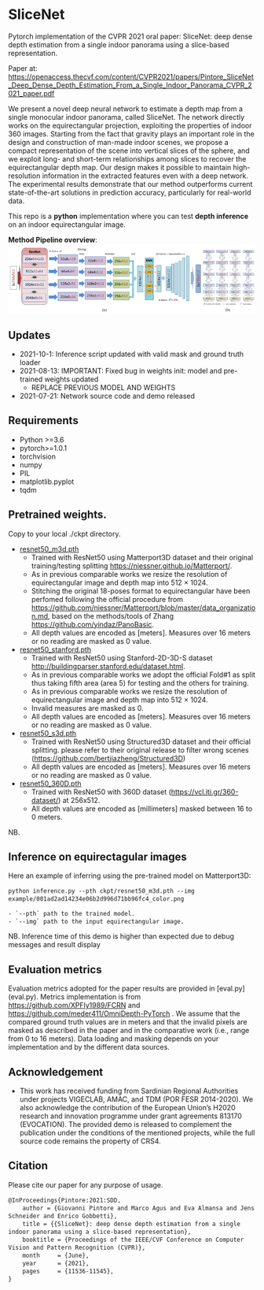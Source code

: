 # SliceNet
Pytorch implementation of the CVPR 2021 oral paper: SliceNet: deep dense depth estimation from a single indoor panorama using a slice-based representation.

Paper at:
https://openaccess.thecvf.com/content/CVPR2021/papers/Pintore_SliceNet_Deep_Dense_Depth_Estimation_From_a_Single_Indoor_Panorama_CVPR_2021_paper.pdf


We present a novel deep neural network to estimate a depth map from a single monocular indoor panorama, called SliceNet.
The network directly works on the equirectangular projection, exploiting the properties of indoor 360 images.
Starting from the fact that gravity plays an important role in the design and construction of man-made indoor scenes, we propose a compact representation of the scene into vertical slices of the sphere, and we exploit long- and short-term relationships among slices to recover the equirectangular depth map. 
Our design makes it possible to maintain high-resolution information in the extracted features even with a deep network.
The experimental results demonstrate that our method outperforms current state-of-the-art solutions in prediction accuracy, particularly for real-world data.

This repo is a **python** implementation where you can test **depth inference** on an indoor equirectangular image.

**Method Pipeline overview**:
![](assets/overview.png)

## Updates
* 2021-10-1: Inference script updated with valid mask and ground truth loader
* 2021-08-13: IMPORTANT: Fixed bug in weights init: model and pre-trained weights updated
	- REPLACE PREVIOUS MODEL AND WEIGHTS
* 2021-07-21: Network source code and demo released

## Requirements
- Python >=3.6
- pytorch>=1.0.1
- torchvision
- numpy
- PIL
- matplotlib.pyplot
- tqdm

## Pretrained weights.
Copy to your local ./ckpt directory.
- [resnet50_m3d.pth](https://vicserver.crs4.it/slicenet/resnet50_m3d.pth)
    - Trained with ResNet50 using Matterport3D dataset and their original training/testing splitting https://niessner.github.io/Matterport/. 
	- As in previous comparable works we resize the resolution of equirectangular image and depth map into 512 × 1024.
	- Stitching the original 18-poses format to equirectangular have been perfomed following the official procedure from https://github.com/niessner/Matterport/blob/master/data_organization.md, based on
	the methods/tools of Zhang https://github.com/yindaz/PanoBasic.
	- All depth values are encoded as [meters]. Measures over 16 meters or no reading are masked as 0 value.
- [resnet50_stanford.pth](https://vicserver.crs4.it/slicenet/resnet50_stanford.pth)
	- Trained with ResNet50 using Stanford-2D-3D-S dataset http://buildingparser.stanford.edu/dataset.html. 
	- As in previous comparable works we adopt the official Fold#1 as split thus taking fifth area (area 5) for testing and the others for training.
	- As in previous comparable works we resize the resolution of equirectangular image and depth map into 512 × 1024. 
	- Invalid measures are masked as 0.
	- All depth values are encoded as [meters]. Measures over 16 meters or no reading are masked as 0 value.
- [resnet50_s3d.pth](https://vicserver.crs4.it/slicenet/resnet50_s3d.pth)
	- Trained with ResNet50 using Structured3D dataset and their official splitting. please refer to their original release to filter wrong scenes (https://github.com/bertjiazheng/Structured3D)
	- All depth values are encoded as [meters]. Measures over 16 meters or no reading are masked as 0 value.
- [resnet50_360D.pth](https://vicserver.crs4.it/slicenet/resnet50_360D.pth)
	- Trained with ResNet50 with 360D dataset (https://vcl.iti.gr/360-dataset/) at 256x512.
	- All depth values are encoded as [millimeters] masked between 16 to 0 meters.

NB.   

## Inference on equirectagular images	
Here an example of inferring using the pre-trained model on Matterport3D:
```
python inference.py --pth ckpt/resnet50_m3d.pth --img example/001ad2ad14234e06b2d996d71bb96fc4_color.png

```    
    - `--pth` path to the trained model.
    - `--img` path to the input equirectangular image.

NB. Inference time of this demo is higher than expected due to debug messages and result display
    
## Evaluation metrics
Evaluation metrics adopted for the paper results are provided in [eval.py] (eval.py). Metrics implementation is from https://github.com/XPFly1989/FCRN and https://github.com/meder411/OmniDepth-PyTorch .
We assume that the compared ground truth values are in meters and that the invalid pixels are masked as described in the paper and in the comparative work (i.e., range from 0 to 16 meters). 
Data loading and masking depends on your implementation and by the different data sources.

## Acknowledgement
- This work has received funding from Sardinian Regional Authorities under projects VIGECLAB, AMAC, and TDM (POR FESR 2014-2020). We also acknowledge the contribution of the European Union’s H2020 research and innovation programme under grant agreements 813170 (EVOCATION). The provided demo is released to complement the publication under the conditions of the mentioned projects, while the full source code remains the property of CRS4.

	
## Citation
Please cite our paper for any purpose of usage.
```
@InProceedings{Pintore:2021:SDD,
    author = {Giovanni Pintore and Marco Agus and Eva Almansa and Jens Schneider and Enrico Gobbetti},
    title = {{SliceNet}: deep dense depth estimation from a single indoor panorama using a slice-based representation},
    booktitle = {Proceedings of the IEEE/CVF Conference on Computer Vision and Pattern Recognition (CVPR)},
    month     = {June},
    year      = {2021},
    pages     = {11536-11545},
}
```




